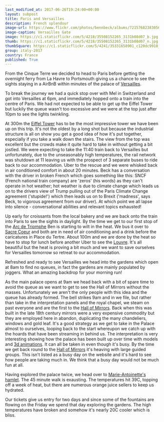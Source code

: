 ```yaml
--- 
last_modified_at: 2017-06-26T19:24:00+00:00
layout: subpost
title: Paris and Versailles
description: French splendour
image-url: https://www.flickr.com/photos/bennbeck/albums/72157682383056554
image-caption: Versailles Gate
image: https://c1.staticflickr.com/5/4218/35508152265_3131b08d07_b.jpg
thumb: https://c1.staticflickr.com/5/4218/35508152265_3131b08d07_n.jpg
thumbSquare: https://c1.staticflickr.com/5/4241/35331658901_c120dc9910_q.jpg
group: italy-2017
country: France
published: True
---
```


From the Cinque Terre we decided to head to Paris before getting the overnight ferry from La Havre to Portsmouth giving us a chance to see the sights staying in a AirBnB
within minutes of the palace of [Versailles](http://en.chateauversailles.fr/plan-your-visit).

To break the journey we had a quick stop over with Mel in Switzerland and got into Versailles at 6pm, and immediately hopped onto a train into the centre of Paris. We had not
expected to be able to get up the Eiffel Tower but luckily the queue wasn't too excessive and we were at the top just after 10pm to see the lights twinkling.

At 300m the [Eiffel Tower](http://www.toureiffel.paris/en) has to be the most impressive tower we have been up on this trip. It's not the oldest by a long shot but because the industrial structure is all
on show you get a good idea of how it's put together, especially if you take a walk down the stairs. The view from the top was excellent but the crowds make it quite hard to
take in without getting a bit jostled. We were expecting to take the 11:40 train back to Versailles but unfortunately, due to the unseasonably high temperatures, the rail network
was shutdown at 11 leaving us with the prospect of 3 separate buses to ride back to our accommodation. Uber to the rescue and we were whisked back in air conditioned comfort in
about 20 minutes. Beck has a conversation with the driver in broken French which goes something like this: SNCF (French national train company) are 'zeros' (his words) 
as they can't operate in hot weather; hot weather is due to climate change which leads us on to the drivers view of Trump pulling out of the Paris Climate Change agreement ('stupide!')
 which then leads us on to Brexit ('madness', says Beck, to vigorous agreement from our driver). At which point we all lapse into silence - conversational abilities and relevant 
 topics exhausted!

Up early for croissants from the local bakery and we are back onto the train into Paris to see the sights in daylight. By the time we get to our first stop of the [Arc de Triomphe](http://www.arcdetriompheparis.com/)
Ben is starting to wilt in the heat. We bus it over to [Sacre Coeur](http://www.sacre-coeur-montmartre.com/english/) and both are in need of air conditioning and a drink before the caricatures in Place du Tertre.
About 100m and we are done by the heat so have to stop for lunch before another Uber to see the [Louvre](http://www.louvre.fr/en). It's all beautiful but the heat is proving a bit much and we want to save
ourselves for Versailles tomorrow so retreat to our accommodation.

Refreshed and ready to see Versailles we head into the gardens which open at 8am to find no queues, in fact the gardens are mainly populated by joggers.
What an amazing backdrop for your morning run! 

As the main palace opens at 9am we head back with a bit of spare time to avoid the queue as we want to get to see the Hall of
Mirrors without the masses. Unfortunately we aren't the only people with this idea and the queue has already formed. 
The bell strikes 9am and in we file, but rather than take
in the interpretation panels and the royal chapel, we steam on past everyone and are the first to the [Hall of Mirrors](https://www.flickr.com/photos/bennbeck/35295651872/in/album-72157682383056554/). 
Back when this was built in the late 18th century mirrors
were a very expensive commodity but they are employed here in abandon, duplicating the many chandeliers, windows and gold leaf. It's a good strategy as we get to take in the Palace
almost to ourselves, looping back to the start whereupon we catch up with the hoards that have been streaming in behind us. The interpretation is very interesting showing how
the palace has been built up over time with models and [3d animations](http://www.versailles3d.com/en/). It can all be taken in even though it's busy.
By the time we get back round to the [Hall of Mirrors](https://www.flickr.com/photos/bennbeck/34620789564/in/album-72157682383056554/) it's heaving with large guided groups. This isn't listed as a busy day on the website and it's
hard to see how people are taking much in. We think that a busy day would not be much fun at all.

Having explored the palace twice, we head over to [Marie-Antoinette's hamlet](http://bienvenue.chateauversailles.fr/en/trianon-palaces-and-marie-antoinette-s-estate/to-see#!panel-0-subpanel-23).
The 45 minute walk is exausting. The temperatures hit 39C, topping off a week of heat, but there are numerous orange juice sellers to keep us hydrated.

Our tickets give us entry for two days and since some of the fountains are flowing on the Friday we spend that day exploring the gardens. The high temperatures have broken and somehow
it's nearly 20C cooler which is bliss.